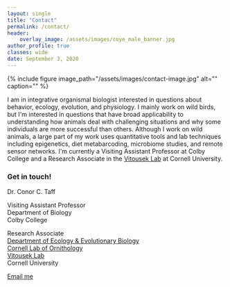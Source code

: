 ```yaml
---
layout: single
title: "Contact"
permalink: /contact/
header:
    overlay_image: /assets/images/coye_male_banner.jpg
author_profile: true
classes: wide
date: September 3, 2020
---
```


{% include figure image_path="/assets/images/contact-image.jpg" alt="" caption="" %}

I am in integrative organismal biologist interested in questions about behavior, ecology, evolution, and physiology. I mainly work on wild birds, but I'm interested in questions that have broad applicability to understanding how animals deal with challenging situations and why some individuals are more successful than others. Although I work on wild animals, a large part of my work uses quantitative tools and lab techniques including epigenetics, diet metabarcoding, microbiome studies, and remote sensor networks. I'm currently a Visiting Assistant Professor at Colby College and a Research Associate in the [Vitousek Lab](http://www.vitousek.weebly.com) at Cornell University. 

### Get in touch!

Dr. Conor C. Taff<br>

Visiting Assistant Professor<br>
Department of Biology<br>
Colby College<br>

Research Associate<br>
[Department of Ecology & Evolutionary Biology][1]<br>
[Cornell Lab of Ornithology][2]<br>
[Vitousek Lab](https://www.vitousek.weebly.com)
<br>
Cornell University

<a href="mailto:{{ 'cct63@cornell.edu' | encode_email }}" title="Email me">Email me</a>

[1]: https://ecologyandevolution.cornell.edu/
[2]: https://www.birds.cornell.edu
